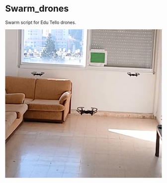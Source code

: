 # Swarm_drones
Swarm script for Edu Tello drones.


![Watch the Drone Movie](https://github.com/OZ77ARIEL/Swarm-Drone/blob/167a502cee7fb7d0539054a9aad494e8ce63adbb/summary/drones.png)
